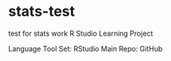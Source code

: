 # stats-test
test for stats work
R Studio Learning Project

Language Tool Set: RStudio
Main Repo: GitHub
